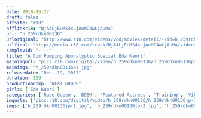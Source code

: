 ```yaml
---
date: 2018-10-27
draft: false
affsite: "r18"
afflinkr18: "NjA4LjEuMS4xLjAuMC4wLjAuMA"
url: "h_259rdkn00136"
urloriginal: "http://www.r18.com/videos/vod/movies/detail/-/id=h_259rdkn00136"
urlfinal: "http://media.r18.com/track/NjA4LjEuMS4xLjAuMC4wLjAuMA/videos/vod/movies/detail/-/id=h_259rdkn00136"
samplevid: "----"
title: "A Cum Pumping Apocalyptic Special Eda Kaori"
mainimgurl: "pics.r18.com/digital/video/h_259rdkn00136/h_259rdkn00136ps.jpg"
mainimgs: "h_259rdkn00136ps.jpg"
releasedate: "Dec. 19, 2017"
duration: 119
productioncomp: "NEXT GROUP"
girls: ['Eda Kaori']
categories: ['Race Queen', 'BDSM', 'Featured Actress', 'Training', 'Vibrator', 'Threesome / Foursome']
imgurls: ['pics.r18.com/digital/video/h_259rdkn00136/h_259rdkn00136jp-1.jpg', 'pics.r18.com/digital/video/h_259rdkn00136/h_259rdkn00136jp-2.jpg', 'pics.r18.com/digital/video/h_259rdkn00136/h_259rdkn00136jp-3.jpg', 'pics.r18.com/digital/video/h_259rdkn00136/h_259rdkn00136jp-4.jpg', 'pics.r18.com/digital/video/h_259rdkn00136/h_259rdkn00136jp-5.jpg', 'pics.r18.com/digital/video/h_259rdkn00136/h_259rdkn00136jp-6.jpg', 'pics.r18.com/digital/video/h_259rdkn00136/h_259rdkn00136jp-7.jpg', 'pics.r18.com/digital/video/h_259rdkn00136/h_259rdkn00136jp-8.jpg', 'pics.r18.com/digital/video/h_259rdkn00136/h_259rdkn00136jp-9.jpg', 'pics.r18.com/digital/video/h_259rdkn00136/h_259rdkn00136jp-10.jpg', 'pics.r18.com/digital/video/h_259rdkn00136/h_259rdkn00136jp-11.jpg', 'pics.r18.com/digital/video/h_259rdkn00136/h_259rdkn00136jp-12.jpg', 'pics.r18.com/digital/video/h_259rdkn00136/h_259rdkn00136jp-13.jpg', 'pics.r18.com/digital/video/h_259rdkn00136/h_259rdkn00136jp-14.jpg', 'pics.r18.com/digital/video/h_259rdkn00136/h_259rdkn00136jp-15.jpg', 'pics.r18.com/digital/video/h_259rdkn00136/h_259rdkn00136jp-16.jpg', 'pics.r18.com/digital/video/h_259rdkn00136/h_259rdkn00136jp-17.jpg', 'pics.r18.com/digital/video/h_259rdkn00136/h_259rdkn00136jp-18.jpg', 'pics.r18.com/digital/video/h_259rdkn00136/h_259rdkn00136jp-19.jpg', 'pics.r18.com/digital/video/h_259rdkn00136/h_259rdkn00136jp-20.jpg']
imgs: ['h_259rdkn00136jp-1.jpg', 'h_259rdkn00136jp-2.jpg', 'h_259rdkn00136jp-3.jpg', 'h_259rdkn00136jp-4.jpg', 'h_259rdkn00136jp-5.jpg', 'h_259rdkn00136jp-6.jpg', 'h_259rdkn00136jp-7.jpg', 'h_259rdkn00136jp-8.jpg', 'h_259rdkn00136jp-9.jpg', 'h_259rdkn00136jp-10.jpg', 'h_259rdkn00136jp-11.jpg', 'h_259rdkn00136jp-12.jpg', 'h_259rdkn00136jp-13.jpg', 'h_259rdkn00136jp-14.jpg', 'h_259rdkn00136jp-15.jpg', 'h_259rdkn00136jp-16.jpg', 'h_259rdkn00136jp-17.jpg', 'h_259rdkn00136jp-18.jpg', 'h_259rdkn00136jp-19.jpg', 'h_259rdkn00136jp-20.jpg']
---
```

